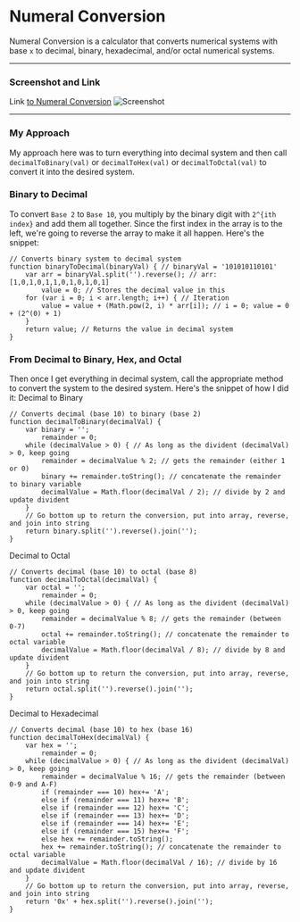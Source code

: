 # Numeral Conversion
Numeral Conversion is a calculator that converts numerical systems with base `x` to decimal, binary, hexadecimal, and/or octal numerical systems.

____________________________________________________________________________

### Screenshot and Link
Link [to Numeral Conversion](http://narulakeshav.com/numeral-conversion/)
![Screenshot](http://i.imgur.com/sohsIPG.jpg)

____________________________________________________________________________

### My Approach
My approach here was to turn everything into decimal system and then call `decimalToBinary(val)` or `decimalToHex(val)` or `decimalToOctal(val)` to convert it into the desired system.

### Binary to Decimal
To convert `Base 2` to `Base 10`, you multiply by the binary digit with `2^{ith index}` and add them all together. Since the first index in the array is to the left, we're going to reverse the array to make it all happen. Here's the snippet:
```
// Converts binary system to decimal system
function binaryToDecimal(binaryVal) { // binaryVal = '101010110101'
    var arr = binaryVal.split('').reverse(); // arr: [1,0,1,0,1,1,0,1,0,1,0,1]
        value = 0; // Stores the decimal value in this
    for (var i = 0; i < arr.length; i++) { // Iteration
        value = value + (Math.pow(2, i) * arr[i]); // i = 0; value = 0 + (2^(0) + 1)
    }
    return value; // Returns the value in decimal system
}
```

### From Decimal to Binary, Hex, and Octal
Then once I get everything in decimal system, call the appropriate method to convert the system to the desired system. Here's the snippet of how I did it:
Decimal to Binary
```
// Converts decimal (base 10) to binary (base 2)
function decimalToBinary(decimalVal) {
    var binary = '';
        remainder = 0;
    while (decimalValue > 0) { // As long as the divident (decimalVal) > 0, keep going
        remainder = decimalValue % 2; // gets the remainder (either 1 or 0)
        binary += remainder.toString(); // concatenate the remainder to binary variable
        decimalValue = Math.floor(decimalVal / 2); // divide by 2 and update divident
    }
    // Go bottom up to return the conversion, put into array, reverse, and join into string
    return binary.split('').reverse().join('');
}
```
Decimal to Octal
```
// Converts decimal (base 10) to octal (base 8)
function decimalToOctal(decimalVal) {
    var octal = '';
        remainder = 0;
    while (decimalValue > 0) { // As long as the divident (decimalVal) > 0, keep going
        remainder = decimalValue % 8; // gets the remainder (between 0-7)
        octal += remainder.toString(); // concatenate the remainder to octal variable
        decimalValue = Math.floor(decimalVal / 8); // divide by 8 and update divident
    }
    // Go bottom up to return the conversion, put into array, reverse, and join into string
    return octal.split('').reverse().join('');
}
```
Decimal to Hexadecimal
```
// Converts decimal (base 10) to hex (base 16)
function decimalToHex(decimalVal) {
    var hex = '';
        remainder = 0;
    while (decimalValue > 0) { // As long as the divident (decimalVal) > 0, keep going
        remainder = decimalValue % 16; // gets the remainder (between 0-9 and A-F)
        if (remainder === 10) hex+= 'A';
        else if (remainder === 11) hex+= 'B';
        else if (remainder === 12) hex+= 'C';
        else if (remainder === 13) hex+= 'D';
        else if (remainder === 14) hex+= 'E';
        else if (remainder === 15) hex+= 'F';
        else hex += remainder.toString();
        hex += remainder.toString(); // concatenate the remainder to octal variable
        decimalValue = Math.floor(decimalVal / 16); // divide by 16 and update divident
    }
    // Go bottom up to return the conversion, put into array, reverse, and join into string
    return '0x' + hex.split('').reverse().join('');
}
```